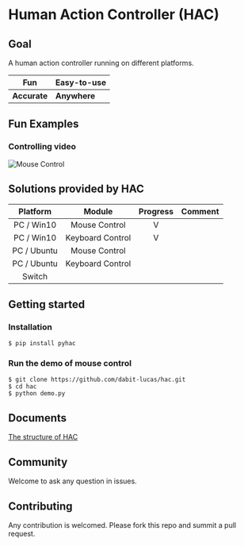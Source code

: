 # Human Action Controller (HAC)

## Goal
A human action controller running on different platforms.

| Fun      | Easy-to-use |
| -------- | --------    |
| **Accurate** | **Anywhere** |

## Fun Examples

### Controlling video
![Mouse Control](https://raw.githubusercontent.com/dabit-lucas/hac/main/images/mouse_control_small.gif)

## Solutions provided by HAC
|      Platform      |      Module      | Progress | Comment |
|:------------------:|:----------------:|:--------:|:-------:|
| PC / Win10 |  Mouse Control   |    V     |         |
| PC / Win10 | Keyboard Control |    V     |         |
| PC / Ubuntu | Mouse Control |         |         |
| PC / Ubuntu | Keyboard Control |         |         |
| Switch                   |                  |          |

## Getting started

### Installation
```
$ pip install pyhac
```
### Run the demo of mouse control
```
$ git clone https://github.com/dabit-lucas/hac.git
$ cd hac
$ python demo.py
```

## Documents
[The structure of HAC](https://github.com/dabit-lucas/hac/tree/main/pyhac/README.md)

## Community
Welcome to ask any question in issues.

## Contributing
Any contribution is welcomed. Please fork this repo and summit a pull request.